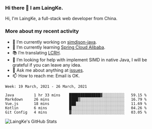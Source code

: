 ### Hi there 👋 I am LaingKe.

Hi, I'm LaingKe, a full-stack web developer from China.

### More about my recent activity

- 🔭 I’m currently working on [simdjson-java](https://github.com/laingke/simdjson-java).
- 🌱 I’m currently learning [Spring Cloud Alibaba](https://github.com/alibaba/spring-cloud-alibaba).
- :books: I’m translating [LCRH](https://github.com/LCTT/LCRH).
- 🤔 I’m looking for help with implement SIMD in native Java, I will be grateful if you can leave any idea.
- 💬 Ask me about anything at [issues](https://github.com/laingke/laingke/issues).
- 📫 How to reach me: Email is OK.

<!--START_SECTION:waka-->
```text
Week: 19 March, 2021 - 26 March, 2021

Java         1 hr 33 mins    ██████████████▓░░░░░░░░░░   59.15 % 
Markdown     26 mins         ████▒░░░░░░░░░░░░░░░░░░░░   16.79 % 
Vue.js       18 mins         ███░░░░░░░░░░░░░░░░░░░░░░   11.69 % 
Kotlin       6 mins          █░░░░░░░░░░░░░░░░░░░░░░░░   04.26 % 
Git Config   4 mins          ▓░░░░░░░░░░░░░░░░░░░░░░░░   03.05 % 
```
<!--END_SECTION:waka-->

![LaingKe's GitHub Stats](https://github-readme-stats.vercel.app/api?username=laingke&show_icons=true&theme=nightowl&count_private=true)
